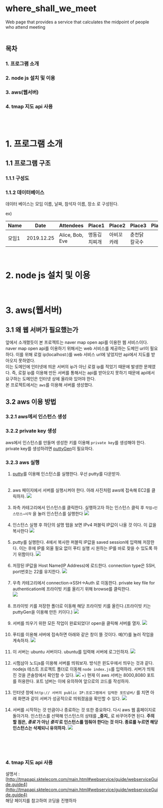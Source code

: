 where_shall_we_meet
=====================================================
Web page that provides a service that calculates the midpoint of people who attend meeting
<br/><br/>
## 목차
### 1. 프로그램 소개
### 2. node js 설치 및 이용
### 3. aws(웹서버)  
### 4. tmap 지도 api 사용 
<br/><br/>
# 1. 프로그램 소개
## 1.1 프로그램 구조
### 1.1.1 구성도  
### 1.1.2 데이터베이스  
데이터 베이스는 모임 이름, 날짜, 참석자 이름, 장소 로 구성된다.  

ex)

|Name|Date|Attendees|Place1|Place2|Place3|Place4|Place5|Place6|Place7|Place8|Place9|Place10|
|------|------|------|------|------|------|------|------|------|------|------|------|------|
|모임1|2019.12.25|Alice, Bob, Eve|명동김치찌개|아비꼬카레|춘천닭칼국수|


<br/>

# 2. node js 설치 및 이용
<br/>

# 3. aws(웹서버)
## 3.1 왜 웹 서버가 필요했는가
 앞에서 소개했듯이 본 프로젝트는 naver map open api를 이용한 웹 서비스이다.
 naver map open api를 이용하기 위해서는 web 서비스를 제공하는 도메인 url이 필요하다.
 이를 위해 로컬 ip(localhost:<port number>)를 web 서비스 url에 넣었지만 api에서 지도를 받아오지 못하였다.  
 이는 도메인에 인터넷에 띄운 서버의 ip가 아닌 로컬 ip를 적었기 때문에 발생한 문제였다.
 즉, 로컬 ip를 이용해 만든 서버를 통해서는 api를 받아오지 못하기 때문에 api에서 요구하는 도메인은 인터넷 상에 올라와 있어야 한다.  
 본 프로젝트에서는 `aws`를 이용해 서버를 생성했다.  
 
## 3.2 aws 이용 방법 
### 3.2.1 aws에서 인스턴스 생성

### 3.2.2 private key 생성
aws에서 인스턴스를 만들며 생성한 키를 이용해 `private key`를 생성해야 한다.  <br>
private key를 생성하려면 [puttyGen](https://www.puttygen.com/)이 필요하다.


### 3.2.3 aws 실행
1. [putty](https://www.puttygen.com/download-putty)를 이용해 인스턴스를 실행한다. 우선 putty를 다운받자.
<br/><br/><br/>
2. aws 페이지에서 서버를 실행시켜야 한다. 아래 사진처럼 aws에 접속해 EC2를 클릭하자.
![](https://github.com/jisoo449/where_shall_we_meet/blob/master/readmeimg/%EC%8B%A4%ED%96%891.PNG)
<br/><br/>  
3. 좌측 카테고리에서 인스턴스를 클릭한다. 실행하고자 하는 인스턴스 클릭 후 `작업→인스턴스→시작` 을 눌러 인스턴스를 실행한다
![](https://github.com/jisoo449/where_shall_we_meet/blob/master/readmeimg/%EC%8B%A4%ED%96%893.PNG)
<br/><br/>  
4. 인스턴스 실행 후 하단의 설명 탭을 보면 IPv4 퍼블릭 IP값이 나올 것 이다. 이 값을 복사한다
![](https://github.com/jisoo449/where_shall_we_meet/blob/master/readmeimg/%EC%8B%A4%ED%96%894.PNG)
<br/><br/>  
5. putty를 실행한다. 4에서 복사한 퍼블릭 IP값을 saved session에 입력해 저장한다. 이는 후에 IP를 외울 필요 없이 푸티 실행 시 원하는 IP를 바로 찾을 수 있도록 하기 위함이다.
![](https://github.com/jisoo449/where_shall_we_meet/blob/master/readmeimg/%ED%91%B8%ED%8B%B01.PNG)
<br/><br/>  
6. 저장된 IP값을 Host Name(IP Address)에 로드한다. connection type은 SSH, port번호는 22를 유지한다.
![](https://github.com/jisoo449/where_shall_we_meet/blob/master/readmeimg/%ED%91%B8%ED%8B%B02.PNG)
<br/><br/>  
7. 우측 카테고리에서 connection→SSH→Auth 로 이동한다. private key file for authentication에 프라이빗 키를 올리기 위해 browse를 클릭한다.  
![](https://github.com/jisoo449/where_shall_we_meet/blob/master/readmeimg/%ED%91%B8%ED%8B%B03.PNG)
<br/><br/>  
8. 프라이빗 키를 저장한 폴더로 이동해 해당 프라이빗 키를 올린다.(프라이빗 키는 puttyGen을 이용해 만든 키이다.)
![](https://github.com/jisoo449/where_shall_we_meet/blob/master/readmeimg/%ED%91%B8%ED%8B%B04.PNG)
<br/><br/>  
9. 서버를 띄우기 위한 모든 작업이 완료되었다! open을 클릭해 서버를 열자.
![](https://github.com/jisoo449/where_shall_we_meet/blob/master/readmeimg/%ED%91%B8%ED%8B%B05.PNG)
<br/><br/>  
10. 푸티를 이용해 서버에 접속하면 아래와 같은 창이 뜰 것이다. 예(Y)를 눌러 작업을 계속하자.
![](https://github.com/jisoo449/where_shall_we_meet/blob/master/readmeimg/%EC%84%9C%EB%B2%841.PNG)
<br/><br/>  
11. 이 서버는 ubuntu 서버이다. ubuntu를 입력해 서버에 로그인하자.
![](https://github.com/jisoo449/where_shall_we_meet/blob/master/readmeimg/%EC%84%9C%EB%B2%842.PNG)
<br/><br/>  
12. 시험삼아 노드js를 이용해 서버를 띄워보자. 방식은 윈도우에서 띄우는 것과 같다. nodejs 테스트 프로젝트 폴더로 이동해 `node index.js`를 입력하라. 서버가 띄워진 것을 콘솔창에서 확인할 수 있다.
![](https://github.com/jisoo449/where_shall_we_meet/blob/master/readmeimg/%EC%84%9C%EB%B2%845.PNG)
+) 현재 이 aws 서버는 8000,8080 포트를 허용한다. 포트 넘버는 이에 유의하여 앞으로의 코드를 작성하자.
<br/><br/>  
13. 인터넷 창에 ```http:// 서버의 public IP:프로그램에서 입력한 포트넘버/``` 를 치면 아래 화면과 같이 서버가 성공적으로 띄워졌음을 확인할 수 있다.
![](https://github.com/jisoo449/where_shall_we_meet/blob/master/readmeimg/%EC%84%9C%EB%B2%844.PNG)
<br/><br/>  
14. 서버를 시작하는 것 만큼이나 종료하는 것 또한 중요하다. 다시 aws 웹 홈페이지로 돌아가자. 인스턴스를 선택해 인스턴스의 상태를 **_중지**_ 로 바꾸어주면 된다. **주의할 점은, _종료_ 가 아닌 _중지_ 로 인스턴스를 멈춰야 한다는 것 이다. 종료를 누르면 해당 인스턴스는 삭제되니 유의하자.**
![](https://github.com/jisoo449/where_shall_we_meet/blob/master/readmeimg/%EC%A2%85%EB%A3%8C1.PNG)
<br/><br/>  
<br/><br/>  
### 4. tmap 지도 api 사용  
설명서 : [http://tmapapi.sktelecom.com/main.html#webservice/guide/webserviceGuide.guide4](http://tmapapi.sktelecom.com/main.html#webservice/guide/webserviceGuide.guide4)  
해당 페이지를 참고하여 코딩을 진행하자
